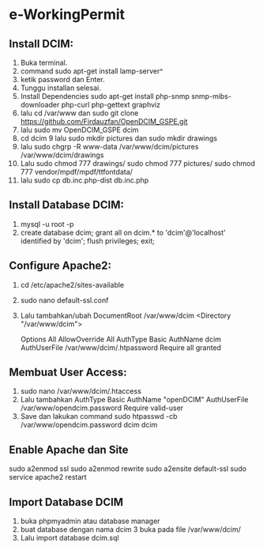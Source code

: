 # e-WorkingPermit

## Install DCIM:
1. Buka terminal.
2. command sudo apt-get install lamp-server^
3. ketik password dan Enter.
4. Tunggu installan selesai.
5. Install Dependencies sudo apt-get install php-snmp snmp-mibs-downloader php-curl php-gettext
graphviz
6. lalu cd /var/www dan sudo git clone https://github.com/Firdauzfan/OpenDCIM_GSPE.git
7. lalu sudo mv OpenDCIM_GSPE dcim
8. cd dcim
9 lalu sudo mkdir pictures dan sudo mkdir drawings
10. lalu sudo chgrp -R www-data /var/www/dcim/pictures /var/www/dcim/drawings
11. Lalu
sudo chmod 777 drawings/
sudo chmod 777 pictures/
sudo chmod 777 vendor/mpdf/mpdf/ttfontdata/
11. lalu sudo cp db.inc.php-dist db.inc.php

## Install Database DCIM:
1. mysql -u root -p
2. create database dcim;
grant all on dcim.* to 'dcim'@'localhost' identified by 'dcim';
flush privileges;
exit;

## Configure Apache2:
1. cd /etc/apache2/sites-available
2. sudo nano default-ssl.conf
3. Lalu tambahkan/ubah
    DocumentRoot /var/www/dcim
    <Directory "/var/www/dcim">

    Options All
    AllowOverride All
    AuthType Basic
    AuthName dcim
    AuthUserFile /var/www/dcim/.htpassword
    Require all granted
    </Directory>

## Membuat User Access:
1. sudo nano /var/www/dcim/.htaccess
2. Lalu tambahkan
AuthType Basic
AuthName "openDCIM"
AuthUserFile /var/www/opendcim.password
Require valid-user
3. Save dan lakukan command sudo htpasswd -cb /var/www/opendcim.password dcim dcim

## Enable Apache dan Site
sudo a2enmod ssl
sudo a2enmod rewrite
sudo a2ensite default-ssl
sudo service apache2 restart

## Import Database DCIM
1. buka phpmyadmin atau database manager
2. buat database dengan nama dcim
3 buka pada file /var/www/dcim/
4. Lalu import database dcim.sql
